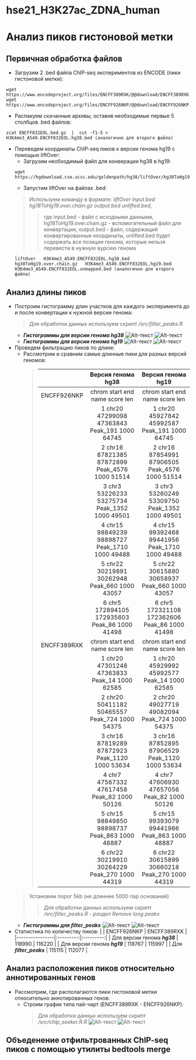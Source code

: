 # hse21_H3K27ac_ZDNA_human
# Анализ пиков гистоновой метки
## Первичная обработка файлов
- Загрузим 2 .bed файла ChIP-seq экспериментов из ENCODE (пики гистоновой метки):
 ```
 wget https://www.encodeproject.org/files/ENCFF389RXK/@@download/ENCFF389RXK.bed.gz
 wget https://www.encodeproject.org/files/ENCFF926NKP/@@download/ENCFF926NKP.bed.gz
 ```
- Распакуем скачанные архивы, оставив необходимые первые 5 столбцов .bed файлов:
```
zcat ENCFF832EOL.bed.gz  |  cut -f1-5 > H3K4me3_A549.ENCFF832EOL.hg38.bed (аналогично для второго файла)
```
- Переведем координаты ChIP-seq пиков к версии генома hg19 с помощью liftOver:
     - Загрузим необходимый файл для конверации hg38 в hg19:
    ```
    wget https://hgdownload.cse.ucsc.edu/goldenpath/hg38/liftOver/hg38ToHg19.over.chain.gz
    ```
    - Запустим liftOver на файлах .bed:
    >Используем команду в формате: *liftOver input.bed hg18ToHg19.over.chain.gz output.bed unlifted.bed*,
    >>где input.bed - файл с исходными данными, hg18ToHg19.over.chain.gz - вспомогательный файл для конвертации,
    >>output.bed - файл, содержащий конвертированные координаты, unlifted.bed будет содержать все позиции генома, которые нельзя перевести в нужную вурсию генома
     ```
    liftOver   H3K4me3_A549.ENCFF832EOL.hg38.bed   hg38ToHg19.over.chain.gz   H3K4me3_A549.ENCFF832EOL.hg19.bed   H3K4me3_A549.ENCFF832EOL.unmapped.bed (аналогично для второго     файла)
    ```
## Анализ длины пиков
- Построим гистограмму длин участков для каждого эксперимента до и после конвертации к нужной версии генома:
  > Для обработки данных используем скрипт */src/filter_peaks.R*
    - ***Гистограммы для версии генома hg38***
    ![Alt-текст](https://github.com/KamillaZyal/hse21_H3K27ac_ZDNA_human/blob/main/images/filter_peaks.H3K27ac_A549.ENCFF389RXK.hg38.init.hist.png) 
    ![Alt-текст](https://github.com/KamillaZyal/hse21_H3K27ac_ZDNA_human/blob/main/images/filter_peaks.H3K27ac_A549.ENCFF926NKP.hg38.init.hist.png)
    - ***Гистограммы для версии генома hg19***
    ![Alt-текст](https://github.com/KamillaZyal/hse21_H3K27ac_ZDNA_human/blob/main/images/filter_peaks.H3K27ac_A549.ENCFF389RXK.hg19.init.hist.png) 
    ![Alt-текст](https://github.com/KamillaZyal/hse21_H3K27ac_ZDNA_human/blob/main/images/filter_peaks.H3K27ac_A549.ENCFF926NKP.hg19.init.hist.png)
- Проведем фильтрацию пиков по длине:
    - Рассмотрим и сравним самые длинные пики для разных версий геномов:
      >|  | Версия генома hg38 |  Версия генома hg19 |
      >|----------------|:---------------------------------------------:|:------------------------------------------------:| 
      >| ENCFF926NKP|   chrom    start       end      name score   len  |   chrom     start       end      name score   len |
      >|            | 1 chr20  47299098  47363843  Peak_191  1000 64745 | 1 chr20  45927842  45992587  Peak_191  1000 64745 |
      >|            | 2 chr16  87821385  87872899 Peak_4576  1000 51514 | 2 chr16  87854991  87906505 Peak_4576  1000 51514 |
      >|            | 3 chr3  53226233  53275734 Peak_1352  1000 49501  | 3  chr3  53260249  53309750 Peak_1352  1000 49501 |
      >|            | 4 chr15 98849239  98898727 Peak_1710  1000 49488  | 4 chr15  99392468  99441956 Peak_1710  1000 49488 |
      >|            | 5 chr22 30219891  30262948  Peak_660  1000 43057  | 5 chr22  30615880  30658937  Peak_660  1000 43057 |
      >|            | 6 chr5 172894105 172935603   Peak_86  1000 41498  | 6  chr5 172321108 172362606   Peak_86  1000 41498 |
      >| ENCFF389RXK|   chrom    start      end      name score   len   |   chrom    start      end      name  score   len  |
      >|            | 1 chr20 47301248 47363833   Peak_14  1000 62585   | 1 chr20 45929992 45992577   Peak_14  1000 62585   |
      >|            | 2 chr20 50411182 50465557  Peak_724  1000 54375   | 2 chr20 49027719 49082094  Peak_724  1000 54375   |
      >|            | 3 chr16 87819289 87872923 Peak_1120  1000 53634   | 3 chr16 87852895 87906529 Peak_1120  1000 53634   |
      >|            | 4  chr7 47567332 47617458   Peak_82  1000 50126   | 4  chr7 47606930 47657056   Peak_82  1000 50126   |
      >|            | 5 chr15 98849850 98898737  Peak_863  1000 48887   | 5 chr15 99393079 99441966  Peak_863  1000 48887   |
      >|            | 6 chr22 30219910 30264229  Peak_270  1000 44319   | 6 chr22 30615899 30660218  Peak_270  1000 44319   |
  >Установим порог 5kb (не длиннее 5000 пар оснований)
  >>Для обработки данных используем скрипт */src/filter_peaks.R - раздел Remove long peaks*
    - ***Гистограммы для filter_peaks***
    ![Alt-текст](https://github.com/KamillaZyal/hse21_H3K27ac_ZDNA_human/blob/main/images/filter_peaks.H3K27ac_A549.ENCFF389RXK.hg19.filtered.hist.png) 
    ![Alt-текст](https://github.com/KamillaZyal/hse21_H3K27ac_ZDNA_human/blob/main/images/filter_peaks.H3K27ac_A549.ENCFF926NKP.hg19.filtered.hist.png)
- Статистика по количеству пиков:
  |  | ENCFF926NKP | ENCFF389RXK |
  |----------------|:---------:|:---------:|
  | Для версии генома ***hg38*** | 118990 | 116220 |
  | Для версии генома ***hg19*** | 118767 | 115997 | 
  | Для ***filter_peaks*** | 115115 | 112077 |  
## Анализ расположения пиков относительно аннотированных генов
- Рассмотрим, где располагаются пики гистоновой метки относительно аннотированных генов:
    - Строим график типа пай-чарт (ENCFF389RXK - ENCFF926NKP):
         > Для обработки данных используем скрипт */src/chip_seeker.R.R*
    ![Alt-текст](https://github.com/KamillaZyal/hse21_H3K27ac_ZDNA_human/blob/main/images/chip_seeker.H3K27ac_A549.ENCFF389RXK.hg19.filtered.plotAnnoPie.png) 
    ![Alt-текст](https://github.com/KamillaZyal/hse21_H3K27ac_ZDNA_human/blob/main/images/chip_seeker.H3K27ac_A549.ENCFF926NKP.hg19.filtered.plotAnnoPie.png)
## Объеденение отфильтрованных ChIP-seq пиков с помощью утилиты bedtools merge

    
    

